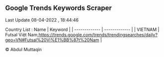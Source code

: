 

## Google Trends Keywords Scraper 
 
Last Update 08-04-2022 , 18:44:46

Country List :
 Name  | Keyword |
| ------------- | ------------- |
| VIETNAM | Futsal Việt Nam,https://trends.google.com/trends/trendingsearches/daily?geo=VN#Futsal%20Vi%E1%BB%87t%20Nam |



© Abdul Muttaqin 
